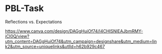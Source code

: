 # PBL-Task
Reflections vs. Expectations

https://www.canva.com/design/DAGgHuiOf74/l4CHISNlEAJbmRMY-iCI0Q/view?utm_content=DAGgHuiOf74&utm_campaign=designshare&utm_medium=link2&utm_source=uniquelinks&utlId=h62b929c467
